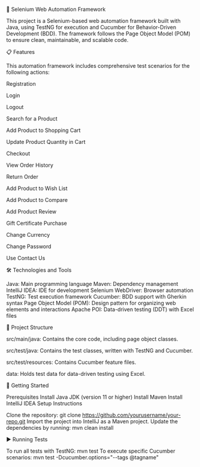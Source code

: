 🚀 Selenium Web Automation Framework

This project is a Selenium-based web automation framework built with Java, using TestNG for execution and Cucumber for Behavior-Driven Development (BDD). The framework follows the Page Object Model (POM) to ensure clean, maintainable, and scalable code.

📋 Features

This automation framework includes comprehensive test scenarios for the following actions:

Registration

Login

Logout

Search for a Product

Add Product to Shopping Cart

Update Product Quantity in Cart

Checkout

View Order History

Return Order

Add Product to Wish List

Add Product to Compare

Add Product Review

Gift Certificate Purchase

Change Currency

Change Password

Use Contact Us



🛠 Technologies and Tools

Java: Main programming language
Maven: Dependency management
IntelliJ IDEA: IDE for development
Selenium WebDriver: Browser automation
TestNG: Test execution framework
Cucumber: BDD support with Gherkin syntax
Page Object Model (POM): Design pattern for organizing web elements and interactions
Apache POI: Data-driven testing (DDT) with Excel files



📂 Project Structure

src/main/java: Contains the core code, including page object classes.

src/test/java: Contains the test classes, written with TestNG and Cucumber.

src/test/resources: Contains Cucumber feature files.

data: Holds test data for data-driven testing using Excel.



🚀 Getting Started

Prerequisites
Install Java JDK (version 11 or higher)
Install Maven
Install IntelliJ IDEA
Setup Instructions

Clone the repository:
git clone https://github.com/yourusername/your-repo.git
Import the project into IntelliJ as a Maven project.
Update the dependencies by running:
mvn clean install

▶️ Running Tests

To run all tests with TestNG:
mvn test
To execute specific Cucumber scenarios:
mvn test -Dcucumber.options="--tags @tagname"
